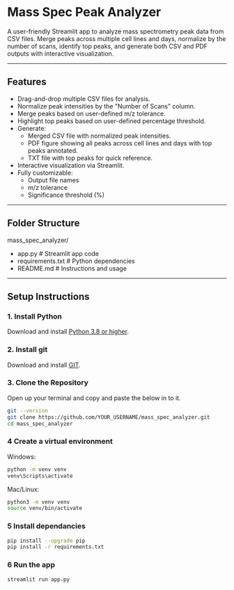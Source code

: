 # Mass Spec Peak Analyzer

A user-friendly Streamlit app to analyze mass spectrometry peak data from CSV files. Merge peaks across multiple cell lines and days, normalize by the number of scans, identify top peaks, and generate both CSV and PDF outputs with interactive visualization.

---

## Features

- Drag-and-drop multiple CSV files for analysis.
- Normalize peak intensities by the "Number of Scans" column.
- Merge peaks based on user-defined m/z tolerance.
- Highlight top peaks based on user-defined percentage threshold.
- Generate:
  - Merged CSV file with normalized peak intensities.
  - PDF figure showing all peaks across cell lines and days with top peaks annotated.
  - TXT file with top peaks for quick reference.
- Interactive visualization via Streamlit.
- Fully customizable:
  - Output file names
  - m/z tolerance
  - Significance threshold (%)

---

## Folder Structure
mass_spec_analyzer/
- app.py # Streamlit app code
- requirements.txt # Python dependencies
- README.md # Instructions and usage

---

## Setup Instructions

### 1. Install Python
Download and install [Python 3.8 or higher](https://www.python.org/downloads/).

### 2. Install git
Download and install [GIT](https://git-scm.com/downloads). 

### 3. Clone the Repository
Open up your terminal and copy and paste the below in to it.

```bash
git --version
git clone https://github.com/YOUR_USERNAME/mass_spec_analyzer.git
cd mass_spec_analyzer
```

### 4 Create a virtual environment
Windows:
```bash
python -m venv venv
venv\Scripts\activate
```

Mac/Linux:
```bash
python3 -m venv venv
source venv/bin/activate
```

### 5 Install dependancies
```bash
pip install --upgrade pip
pip install -r requirements.txt
```

### 6 Run the app 
```bash
streamlit run app.py
```
